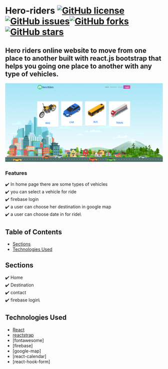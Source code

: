 # Hero-riders <a href="https://github.com/1hanzla100/developer-portfolio/blob/main/LICENSE"><img alt="GitHub license" src="https://img.shields.io/github/license/1hanzla100/developer-portfolio"></a><a href="https://github.com/1hanzla100/developer-portfolio/issues"><img alt="GitHub issues" src="https://img.shields.io/github/issues/1hanzla100/developer-portfolio"></a><a href="https://github.com/1hanzla100/developer-portfolio/network"><img alt="GitHub forks" src="https://img.shields.io/github/forks/1hanzla100/developer-portfolio"></a> <a href="https://github.com/1hanzla100/developer-portfolio/stargazers"><img alt="GitHub stars" src="https://img.shields.io/github/stars/1hanzla100/developer-portfolio"></a> 

## Hero riders online website to move from one place to another built with react.js bootstrap that helps you going one place to another with any type of vehicles.

<p align="center">
  <kbd>
    <img src="https://github.com/AsifHasanIrfan/hero-riders/blob/main/src/images/hero-riders.PNG"></img>
  </kbd>
</p>

### Features
✔️ In home page there are some types of vehicles\
✔️ you can select a vehicle for ride\
✔️ firebase login\
✔️ a user can choose her destination in google map\
✔️ a user can choose date in for ride\

## Table of Contents
- [Sections](#sections)
- [Technologies Used](#technologies-used)

## Sections
✔️ Home\
✔️ Destination\
✔️ contact\
✔️ firebase login\

## Technologies Used 

- [React](https://reactjs.org/)
- [reactstrap](https://reactstrap.github.io/)
- [fontawesome]
- [firebase]
- [google-map]
- [react-calendar]
- [react-hook-form]
